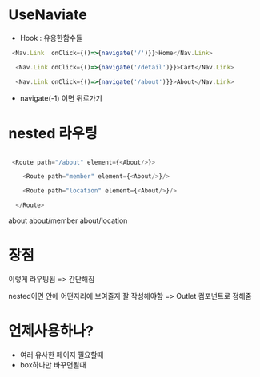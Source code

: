 # UseNaviate

- Hook : 유용한함수들


``` javascript
 <Nav.Link  onClick={()=>{navigate('/')}}>Home</Nav.Link>

  <Nav.Link onClick={()=>{navigate('/detail')}}>Cart</Nav.Link>

  <Nav.Link onClick={()=>{navigate('/about')}}>About</Nav.Link>
```

- navigate(-1) 이면 뒤로가기

# nested 라우팅

``` javascript

 <Route path="/about" element={<About/>}>

	<Route path="member" element={<About/>}/>

	<Route path="location" element={<About/>}/>

  </Route>
```

about
about/member
about/location

# 장점 

이렇게 라우팅됨
=> 간단해짐

nested이면 안에 어떤자리에 보여줄지 잘 작성해야함
=> Outlet 컴포넌트로 정해줌

# 언제사용하나?

- 여러 유사한 페이지 필요할때
- box하나만 바꾸면될때

